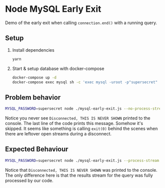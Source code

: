 # Node MySQL Early Exit

Demo of the early exit when calling `connection.end()` with a running query.

## Setup

1. Install dependencies

    ```sh
    yarn
    ```

1. Start & setup database with docker-compose

    ```sh
    docker-compose up -d
    docker-compose exec mysql sh -c 'exec mysql -uroot -p"supersecret" < /sql/authors.sql'
    ```

## Problem behavior

```sh
MYSQL_PASSWORD=supersecret node ./mysql-early-exit.js --no-process-stream
```

Notice you never see `Disconnected, THIS IS NEVER SHOWN` printed to the console.
The last line of the code prints this message. Somehow it's skipped. It seems
like something is calling `exit(0)` behind the scenes when there are leftover
open streams during a disconnect.

## Expected Behaviour

```sh
MYSQL_PASSWORD=supersecret node ./mysql-early-exit.js --process-stream
```

Notice that `Disconnected, THIS IS NEVER SHOWN` was printed to the console. The
only difference here is that the results stream for the query was fully
processed by our code.
